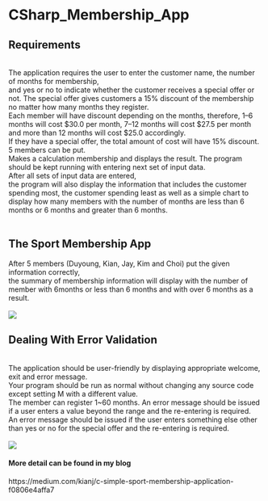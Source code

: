 # CSharp_Membership_App

<h2>Requirements</h2></br>
The application requires the user to enter the customer name, the number of months for membership,</br>and yes or no to indicate whether the customer receives a special offer or not. The special offer gives customers a 15% discount of the membership no matter how many months they register.</br>
Each member will have discount depending on the months, therefore, 1–6 months will cost $30.0 per month, 7–12 months will cost $27.5 per month and more than 12 months will cost $25.0 accordingly.</br>
If they have a special offer, the total amount of cost will have 15% discount.</br>
5 members can be put.</br>
Makes a calculation membership and displays the result. The program should be kept running with entering next set of input data.</br>
After all sets of input data are entered,</br> the program will also display the information that includes the customer spending most, the customer spending least as well as a simple chart to display how many members with the number of months are less than 6 months or 6 months and greater than 6 months.</br>
</br>
<h2>The Sport Membership App</h2>
After 5 members (Duyoung, Kian, Jay, Kim and Choi) put the given information correctly, </br>the summary of membership information will display with the number of member with 6months or less than 6 months and with over 6 months as a result.</br></br>
<img src="https://miro.medium.com/max/440/1*3GOkPuowXcu_EbeclBNEfg.png"/>

</br>
<h2>Dealing With Error Validation</h2></br>
The application should be user-friendly by displaying appropriate welcome, exit and error message. </br>Your program should be run as normal without changing any source code except setting M with a different value.</br>
The member can register 1~60 months. An error message should be issued if a user enters a value beyond the range and the re-entering is required.</br>
An error message should be issued if the user enters something else other than yes or no for the special offer and the re-entering is required.</br>
</br>
<img src="https://miro.medium.com/max/444/1*kxfvKyWq9gBgCKzjXXkIuA.png"/>
</br>
<h4>More detail can be found in my blog</h4>
https://medium.com/kianj/c-simple-sport-membership-application-f0806e4affa7

